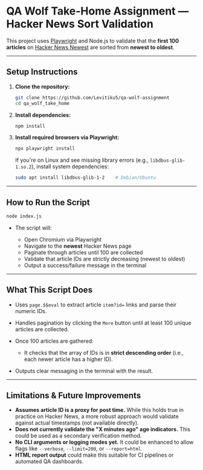 # QA Wolf Take-Home Assignment — Hacker News Sort Validation

This project uses [Playwright](https://playwright.dev/) and Node.js to validate that the **first 100 articles** on [Hacker News Newest](https://news.ycombinator.com/newest) are sorted from **newest to oldest**.

---

## Setup Instructions

1. **Clone the repository:**

   ```bash
   git clone https://github.com/Levitiku5/qa-wolf-assignment
   cd qa_wolf_take_home
   ```

2. **Install dependencies:**

   ```bash
   npm install
   ```

3. **Install required browsers via Playwright:**

   ```bash
   npx playwright install
   ```

   If you're on Linux and see missing library errors (e.g., `libdbus-glib-1.so.2`), install system dependencies:

   ```bash
   sudo apt install libdbus-glib-1-2    # Debian/Ubuntu
   ```

---

## How to Run the Script

```bash
node index.js
```

* The script will:

  * Open Chromium via Playwright
  * Navigate to the **newest** Hacker News page
  * Paginate through articles until 100 are collected
  * Validate that article IDs are strictly decreasing (newest to oldest)
  * Output a success/failure message in the terminal

---

## What This Script Does

* Uses `page.$$eval` to extract article `item?id=` links and parse their numeric IDs.
* Handles pagination by clicking the `More` button until at least 100 unique articles are collected.
* Once 100 articles are gathered:

  * It checks that the array of IDs is in **strict descending order** (i.e., each newer article has a higher ID).
* Outputs clear messaging in the terminal with the result.

---

## Limitations & Future Improvements

* **Assumes article ID is a proxy for post time.** While this holds true in practice on Hacker News, a more robust approach would validate against actual timestamps (not available directly).
* **Does not currently validate the "X minutes ago" age indicators.** This could be used as a secondary verification method.
* **No CLI arguments or logging modes yet.** It could be enhanced to allow flags like `--verbose`, `--limit=200`, or `--report=html`.
* **HTML report output** could make this suitable for CI pipelines or automated QA dashboards.

